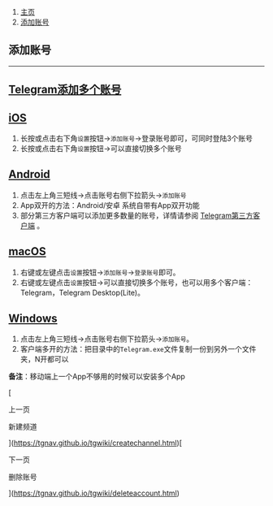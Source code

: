 1.  [主页](https://tgnav.github.io/tgwiki/)
2.  [添加账号](https://tgnav.github.io/tgwiki/multiaccount.html)

## 添加账号

* * *

## [Telegram添加多个账号](#telegram添加多个账号)

## [iOS](#ios)

1.  长按或点击右下角`设置`按钮->`添加账号`\->登录账号即可，可同时登陆3个账号
2.  长按或点击右下角`设置`按钮->可以直接切换多个账号

## [Android](#android)

1.  点击左上角三短线->点击账号右侧下拉箭头->`添加账号`
2.  App双开的方法：Android/安卓 系统自带有App双开功能
3.  部分第三方客户端可以添加更多数量的账号，详情请参阅 [Telegram第三方客户端](https://tgnav.github.io/tgwiki/thirdparty) 。

## [macOS](#macos)

1.  右键或左键点击`设置`按钮->`添加账号`\->`登录账号`即可。
2.  右键或左键点击`设置`按钮->可以直接切换多个账号，也可以用多个客户端：Telegram，Telegram Desktop(Lite)。

## [Windows](#windows)

1.  点击左上角三短线->点击账号右侧下拉箭头->`添加账号`。
2.  客户端多开的方法：把目录中的`Telegram.exe`文件复制一份到另外一个文件夹，N开都可以

**备注**：移动端上一个App不够用的时候可以安装多个App

[

上一页

新建频道

](https://tgnav.github.io/tgwiki/createchannel.html)[

下一页

删除账号

](https://tgnav.github.io/tgwiki/deleteaccount.html)